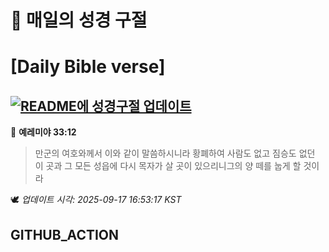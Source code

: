 # 🙏 매일의 성경 구절
# [Daily Bible verse]
## [![README에 성경구절 업데이트](https://github.com/DONGSUKA/first_test/actions/workflows/update-readme-bible.yml/badge.svg)](https://github.com/DONGSUKA/first_test/actions/workflows/update-readme-bible.yml)
<!-- START_BIBLE_VERSE -->
📖 **예레미야 33:12**
> 만군의 여호와께서 이와 같이 말씀하시니라 황폐하여 사람도 없고 짐승도 없던 이 곳과 그 모든 성읍에 다시 목자가 살 곳이 있으리니그의 양 떼를 눕게 할 것이라

🕊️ _업데이트 시각: 2025-09-17 16:53:17 KST_
  <!-- END_BIBLE_VERSE -->
## GITHUB_ACTION

